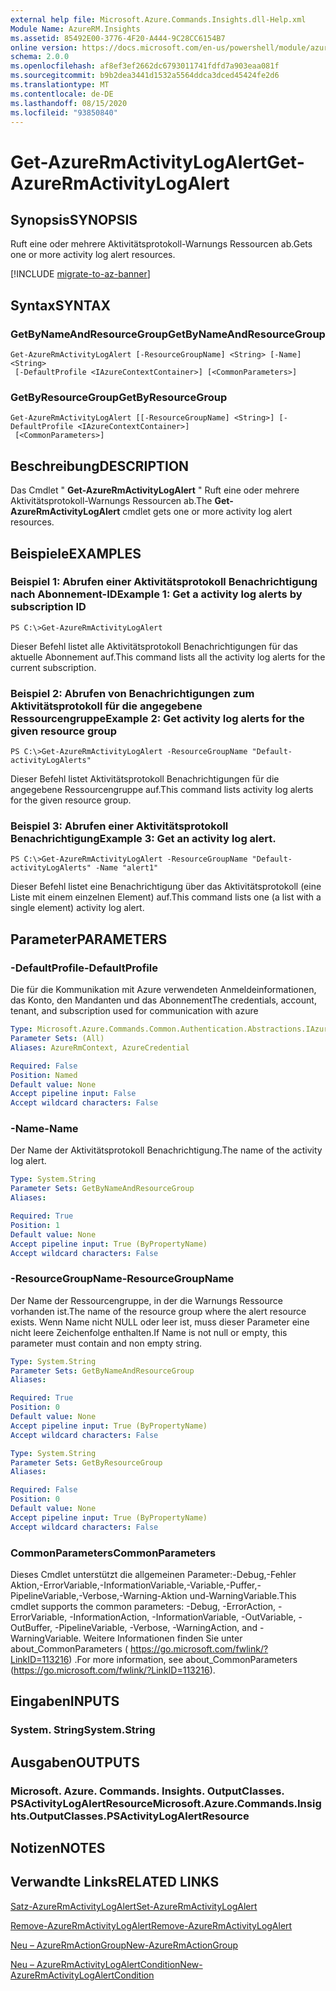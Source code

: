 ```yaml
---
external help file: Microsoft.Azure.Commands.Insights.dll-Help.xml
Module Name: AzureRM.Insights
ms.assetid: 85492E00-3776-4F20-A444-9C28CC6154B7
online version: https://docs.microsoft.com/en-us/powershell/module/azurerm.insights/get-azurermactivitylogalert
schema: 2.0.0
ms.openlocfilehash: af8ef3ef2662dc6793011741fdfd7a903eaa081f
ms.sourcegitcommit: b9b2dea3441d1532a5564ddca3dced45424fe2d6
ms.translationtype: MT
ms.contentlocale: de-DE
ms.lasthandoff: 08/15/2020
ms.locfileid: "93850840"
---
```

# <span data-ttu-id="6ad85-101">Get-AzureRmActivityLogAlert</span><span class="sxs-lookup"><span data-stu-id="6ad85-101">Get-AzureRmActivityLogAlert</span></span>

## <span data-ttu-id="6ad85-102">Synopsis</span><span class="sxs-lookup"><span data-stu-id="6ad85-102">SYNOPSIS</span></span>
<span data-ttu-id="6ad85-103">Ruft eine oder mehrere Aktivitätsprotokoll-Warnungs Ressourcen ab.</span><span class="sxs-lookup"><span data-stu-id="6ad85-103">Gets one or more activity log alert resources.</span></span>

[!INCLUDE [migrate-to-az-banner](../../includes/migrate-to-az-banner.md)]

## <span data-ttu-id="6ad85-104">Syntax</span><span class="sxs-lookup"><span data-stu-id="6ad85-104">SYNTAX</span></span>

### <span data-ttu-id="6ad85-105">GetByNameAndResourceGroup</span><span class="sxs-lookup"><span data-stu-id="6ad85-105">GetByNameAndResourceGroup</span></span>
```
Get-AzureRmActivityLogAlert [-ResourceGroupName] <String> [-Name] <String>
 [-DefaultProfile <IAzureContextContainer>] [<CommonParameters>]
```

### <span data-ttu-id="6ad85-106">GetByResourceGroup</span><span class="sxs-lookup"><span data-stu-id="6ad85-106">GetByResourceGroup</span></span>
```
Get-AzureRmActivityLogAlert [[-ResourceGroupName] <String>] [-DefaultProfile <IAzureContextContainer>]
 [<CommonParameters>]
```

## <span data-ttu-id="6ad85-107">Beschreibung</span><span class="sxs-lookup"><span data-stu-id="6ad85-107">DESCRIPTION</span></span>
<span data-ttu-id="6ad85-108">Das Cmdlet " **Get-AzureRmActivityLogAlert** " Ruft eine oder mehrere Aktivitätsprotokoll-Warnungs Ressourcen ab.</span><span class="sxs-lookup"><span data-stu-id="6ad85-108">The **Get-AzureRmActivityLogAlert** cmdlet gets one or more activity log alert resources.</span></span>

## <span data-ttu-id="6ad85-109">Beispiele</span><span class="sxs-lookup"><span data-stu-id="6ad85-109">EXAMPLES</span></span>

### <span data-ttu-id="6ad85-110">Beispiel 1: Abrufen einer Aktivitätsprotokoll Benachrichtigung nach Abonnement-ID</span><span class="sxs-lookup"><span data-stu-id="6ad85-110">Example 1: Get a activity log alerts by subscription ID</span></span>
```
PS C:\>Get-AzureRmActivityLogAlert
```

<span data-ttu-id="6ad85-111">Dieser Befehl listet alle Aktivitätsprotokoll Benachrichtigungen für das aktuelle Abonnement auf.</span><span class="sxs-lookup"><span data-stu-id="6ad85-111">This command lists all the activity log alerts for the current subscription.</span></span>

### <span data-ttu-id="6ad85-112">Beispiel 2: Abrufen von Benachrichtigungen zum Aktivitätsprotokoll für die angegebene Ressourcengruppe</span><span class="sxs-lookup"><span data-stu-id="6ad85-112">Example 2: Get activity log alerts for the given resource group</span></span>
```
PS C:\>Get-AzureRmActivityLogAlert -ResourceGroupName "Default-activityLogAlerts"
```

<span data-ttu-id="6ad85-113">Dieser Befehl listet Aktivitätsprotokoll Benachrichtigungen für die angegebene Ressourcengruppe auf.</span><span class="sxs-lookup"><span data-stu-id="6ad85-113">This command lists activity log alerts for the given resource group.</span></span>

### <span data-ttu-id="6ad85-114">Beispiel 3: Abrufen einer Aktivitätsprotokoll Benachrichtigung</span><span class="sxs-lookup"><span data-stu-id="6ad85-114">Example 3: Get an activity log alert.</span></span>
```
PS C:\>Get-AzureRmActivityLogAlert -ResourceGroupName "Default-activityLogAlerts" -Name "alert1"
```

<span data-ttu-id="6ad85-115">Dieser Befehl listet eine Benachrichtigung über das Aktivitätsprotokoll (eine Liste mit einem einzelnen Element) auf.</span><span class="sxs-lookup"><span data-stu-id="6ad85-115">This command lists one (a list with a single element) activity log alert.</span></span>

## <span data-ttu-id="6ad85-116">Parameter</span><span class="sxs-lookup"><span data-stu-id="6ad85-116">PARAMETERS</span></span>

### <span data-ttu-id="6ad85-117">-DefaultProfile</span><span class="sxs-lookup"><span data-stu-id="6ad85-117">-DefaultProfile</span></span>
<span data-ttu-id="6ad85-118">Die für die Kommunikation mit Azure verwendeten Anmeldeinformationen, das Konto, den Mandanten und das Abonnement</span><span class="sxs-lookup"><span data-stu-id="6ad85-118">The credentials, account, tenant, and subscription used for communication with azure</span></span>

```yaml
Type: Microsoft.Azure.Commands.Common.Authentication.Abstractions.IAzureContextContainer
Parameter Sets: (All)
Aliases: AzureRmContext, AzureCredential

Required: False
Position: Named
Default value: None
Accept pipeline input: False
Accept wildcard characters: False
```

### <span data-ttu-id="6ad85-119">-Name</span><span class="sxs-lookup"><span data-stu-id="6ad85-119">-Name</span></span>
<span data-ttu-id="6ad85-120">Der Name der Aktivitätsprotokoll Benachrichtigung.</span><span class="sxs-lookup"><span data-stu-id="6ad85-120">The name of the activity log alert.</span></span>

```yaml
Type: System.String
Parameter Sets: GetByNameAndResourceGroup
Aliases:

Required: True
Position: 1
Default value: None
Accept pipeline input: True (ByPropertyName)
Accept wildcard characters: False
```

### <span data-ttu-id="6ad85-121">-ResourceGroupName</span><span class="sxs-lookup"><span data-stu-id="6ad85-121">-ResourceGroupName</span></span>
<span data-ttu-id="6ad85-122">Der Name der Ressourcengruppe, in der die Warnungs Ressource vorhanden ist.</span><span class="sxs-lookup"><span data-stu-id="6ad85-122">The name of the resource group where the alert resource exists.</span></span>
<span data-ttu-id="6ad85-123">Wenn Name nicht NULL oder leer ist, muss dieser Parameter eine nicht leere Zeichenfolge enthalten.</span><span class="sxs-lookup"><span data-stu-id="6ad85-123">If Name is not null or empty, this parameter must contain and non empty string.</span></span>

```yaml
Type: System.String
Parameter Sets: GetByNameAndResourceGroup
Aliases:

Required: True
Position: 0
Default value: None
Accept pipeline input: True (ByPropertyName)
Accept wildcard characters: False
```

```yaml
Type: System.String
Parameter Sets: GetByResourceGroup
Aliases:

Required: False
Position: 0
Default value: None
Accept pipeline input: True (ByPropertyName)
Accept wildcard characters: False
```

### <span data-ttu-id="6ad85-124">CommonParameters</span><span class="sxs-lookup"><span data-stu-id="6ad85-124">CommonParameters</span></span>
<span data-ttu-id="6ad85-125">Dieses Cmdlet unterstützt die allgemeinen Parameter:-Debug,-Fehler Aktion,-ErrorVariable,-InformationVariable,-Variable,-Puffer,-PipelineVariable,-Verbose,-Warning-Aktion und-WarningVariable.</span><span class="sxs-lookup"><span data-stu-id="6ad85-125">This cmdlet supports the common parameters: -Debug, -ErrorAction, -ErrorVariable, -InformationAction, -InformationVariable, -OutVariable, -OutBuffer, -PipelineVariable, -Verbose, -WarningAction, and -WarningVariable.</span></span> <span data-ttu-id="6ad85-126">Weitere Informationen finden Sie unter about_CommonParameters ( https://go.microsoft.com/fwlink/?LinkID=113216) .</span><span class="sxs-lookup"><span data-stu-id="6ad85-126">For more information, see about_CommonParameters (https://go.microsoft.com/fwlink/?LinkID=113216).</span></span>

## <span data-ttu-id="6ad85-127">Eingaben</span><span class="sxs-lookup"><span data-stu-id="6ad85-127">INPUTS</span></span>

### <span data-ttu-id="6ad85-128">System. String</span><span class="sxs-lookup"><span data-stu-id="6ad85-128">System.String</span></span>

## <span data-ttu-id="6ad85-129">Ausgaben</span><span class="sxs-lookup"><span data-stu-id="6ad85-129">OUTPUTS</span></span>

### <span data-ttu-id="6ad85-130">Microsoft. Azure. Commands. Insights. OutputClasses. PSActivityLogAlertResource</span><span class="sxs-lookup"><span data-stu-id="6ad85-130">Microsoft.Azure.Commands.Insights.OutputClasses.PSActivityLogAlertResource</span></span>

## <span data-ttu-id="6ad85-131">Notizen</span><span class="sxs-lookup"><span data-stu-id="6ad85-131">NOTES</span></span>

## <span data-ttu-id="6ad85-132">Verwandte Links</span><span class="sxs-lookup"><span data-stu-id="6ad85-132">RELATED LINKS</span></span>

[<span data-ttu-id="6ad85-133">Satz-AzureRmActivityLogAlert</span><span class="sxs-lookup"><span data-stu-id="6ad85-133">Set-AzureRmActivityLogAlert</span></span>](./Set-AzureRmActivityLogAlert.md)



[<span data-ttu-id="6ad85-134">Remove-AzureRmActivityLogAlert</span><span class="sxs-lookup"><span data-stu-id="6ad85-134">Remove-AzureRmActivityLogAlert</span></span>](./Remove-AzureRmActivityLogAlert.md)

[<span data-ttu-id="6ad85-135">Neu – AzureRmActionGroup</span><span class="sxs-lookup"><span data-stu-id="6ad85-135">New-AzureRmActionGroup</span></span>](./New-AzureRmActionGroup.md)

[<span data-ttu-id="6ad85-136">Neu – AzureRmActivityLogAlertCondition</span><span class="sxs-lookup"><span data-stu-id="6ad85-136">New-AzureRmActivityLogAlertCondition</span></span>](./Get-AzureRmActivityLogAlertCondition.md)
